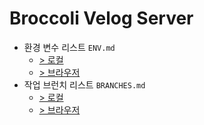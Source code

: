 # Broccoli Velog Server

- 환경 변수 리스트 `ENV.md`
    - [> 로컬](./docs/ENV.md)
    - [> 브라우저](https://github.com/Broccoli-Velog/Broccoli-Backend/blob/main/docs/ENV.md)
- 작업 브런치 리스트 `BRANCHES.md`
    - [> 로컬](./docs/BRANCHES.md)
    - [> 브라우저](https://github.com/Broccoli-Velog/Broccoli-Backend/blob/main/docs/BRANCHES.md)